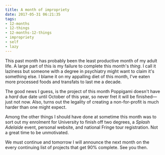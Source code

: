 ```yaml
---
title: A month of impropriety
date: 2017-05-31 06:21:35
tags:
- 12-months
- 12-things
- 12-months-12-things
- impropriety
- self
- lazy
---
```


This past month has probably been the least productive month of my adult life. A large part of this is my failure to complete this month's _thing_. I call it laziness but someone with a degree in psychiatry might want to claim it's something else. I blame it on my appalling diet of this month, I've eaten more processed foods and transfats to last me a decade.

The good news I guess, is the project of this month Poppigami doesn't have a _hard_ due date until October of this year, so never fret it will be finished—just not now. Also, turns out the legality of creating a non-for-profit is much harder than one might expect.

Among the other things I should have done at sometime this month was to sort out my enrolment for University to finish off two degrees, a _Splash Adelaide_ event, personal website, and national Fringe tour registration. Not a great time to be unmotivated.

We must continue and tomorrow I will announce the next month on the every continuing list of projects that get 90% complete. See you then.
